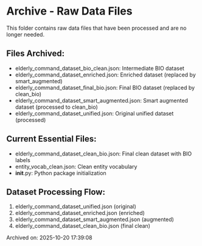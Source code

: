# Archive - Raw Data Files

This folder contains raw data files that have been processed and are no longer needed.

## Files Archived:
- elderly_command_dataset_bio_clean.json: Intermediate BIO dataset
- elderly_command_dataset_enriched.json: Enriched dataset (replaced by smart_augmented)
- elderly_command_dataset_final_bio.json: Final BIO dataset (replaced by clean_bio)
- elderly_command_dataset_smart_augmented.json: Smart augmented dataset (processed to clean_bio)
- elderly_command_dataset_unified.json: Original unified dataset (processed)

## Current Essential Files:
- elderly_command_dataset_clean_bio.json: Final clean dataset with BIO labels
- entity_vocab_clean.json: Clean entity vocabulary
- __init__.py: Python package initialization

## Dataset Processing Flow:
1. elderly_command_dataset_unified.json (original)
2. elderly_command_dataset_enriched.json (enriched)
3. elderly_command_dataset_smart_augmented.json (augmented)
4. elderly_command_dataset_clean_bio.json (final clean)

Archived on: 2025-10-20 17:39:08
